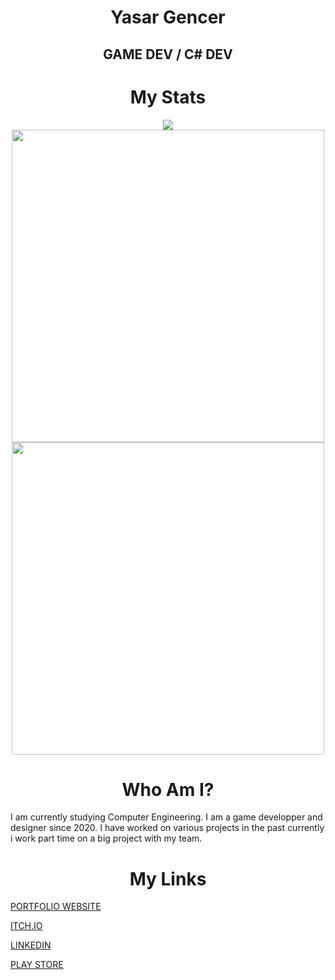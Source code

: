<h1 align="center">Yasar Gencer</h1>

<h2 align="center">GAME DEV / C# DEV</h1>

<h1 align="center">My Stats</h1>
<p align="center">
<a href="https://github.com/YasarGencer">
<a href="https://github.com/YasarGencer?tab=repositories">
<a href="https://github.com/YasarGencer?tab=followers"><img src="https://img.shields.io/github/followers/YasarGencer?style=social"></a> <br>
<a href="https://github.com/YasarGencer"><img align=center src="https://github-readme-stats.vercel.app/api?username=YasarGencer&show_icons=true&theme=custom&bg_color=111111&text_color=ffffff&icon_color=7d8cbe&title_color=7d8cbe&border_color=7d8cbe" width=500></a> <br>
<a href="https://github.com/YasarGencer"><img align=center src="https://github-readme-streak-stats.herokuapp.com/?user=YasarGencer&background=111111&text_color=ffffff&fire=7d8cbe&sideNums=7d8cbe&border=7d8cbe&dates=ffffff&currStreakNum=7d8cbe&ring=7d8cbe&stroke=7d8cbe&currStreakLabel=7d8cbe&sideLabels=7d8cbe" width=500></a>
</p>

<h1 align="center">Who Am I?</h1>

I am currently studying Computer Engineering. I am a game developper and designer since 2020. I have worked on various projects in the past currently i work part time on a big project with my team.

<h1 align="center">My Links</h1>

[PORTFOLIO WEBSITE](https://yasargencer.github.io "Portfolio Website")

[ITCH.IO](https://benyasar.itch.io "Itch.io")

[LINKEDIN](https://www.linkedin.com/in/yasargencer/ "LınkedIn")

[PLAY STORE](https://play.google.com/store/apps/dev?id=8567089145193331467 "Play Store")